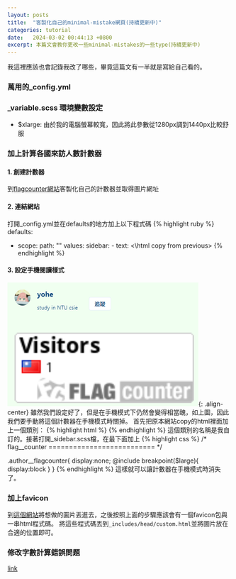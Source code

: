 ```yaml
---
layout: posts
title:  "客製化自己的minimal-mistake網頁(持續更新中)"
categories: tutorial
date:   2024-03-02 00:44:13 +0800
excerpt: 本篇文會教你更改一些minimal-mistakes的一些type(持續更新中)
---
```


我這裡應該也會記錄我改了哪些，畢竟這篇文有一半就是寫給自己看的。

### 萬用的_config.yml

### _variable.scss 環境變數設定
- $xlarge: 由於我的電腦螢幕較寬，因此將此參數從1280px調到1440px比較舒服

### 加上計算各國來訪人數計數器

#### 1. 創建計數器
到[flagcounter網站](https://flagcounter.com/)客製化自己的計數器並取得圖片網址
#### 2. 連結網站
打開_config.yml並在defaults的地方加上以下程式碼
{% highlight ruby %}
defaults:
  - scope:
      path: ""
    values:
      sidebar:
        - text: <\html copy from previous>
{% endhighlight %}

#### 3. 設定手機閱讀樣式
![](/assets/images/uglyflagcounter.png){: .align-center}
雖然我們設定好了，但是在手機模式下仍然會變得相當醜，如上圖，因此我們要手動將這個計數器在手機模式時關掉。
首先把原本網站copy的html裡面加上一個類別：
{% highlight html %}
<a class='author__flagcounter'></a>
{% endhighlight %}
這個類別的名稱是我自訂的。接著打開_sidebar.scss檔，在最下面加上
{% highlight css %}
/*
    flag__counter
    ========================== */

.author__flagcounter{
  display:none;
  @include breakpoint($large){
    display:block
  }
}
{% endhighlight %}
這樣就可以讓計數器在手機模式時消失了。
### 加上favicon
到[這個網站](https://realfavicongenerator.net/)將想做的圖片丟進去，之後按照上面的步驟應該會有一個favicon包與一串html程式碼。
將這些程式碼丟到`_includes/head/custom.html`並將圖片放在合適的位置即可。

### 修改字數計算錯誤問題
[link](https://zhuanlan.zhihu.com/p/433233271)

